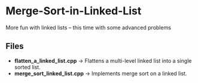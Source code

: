 # Merge-Sort-in-Linked-List

More fun with linked lists – this time with some advanced problems 

## Files
- **flatten_a_linked_list.cpp** → Flattens a multi-level linked list into a single sorted list.  
- **merge_sort_linked_list.cpp** → Implements merge sort on a linked list.  
